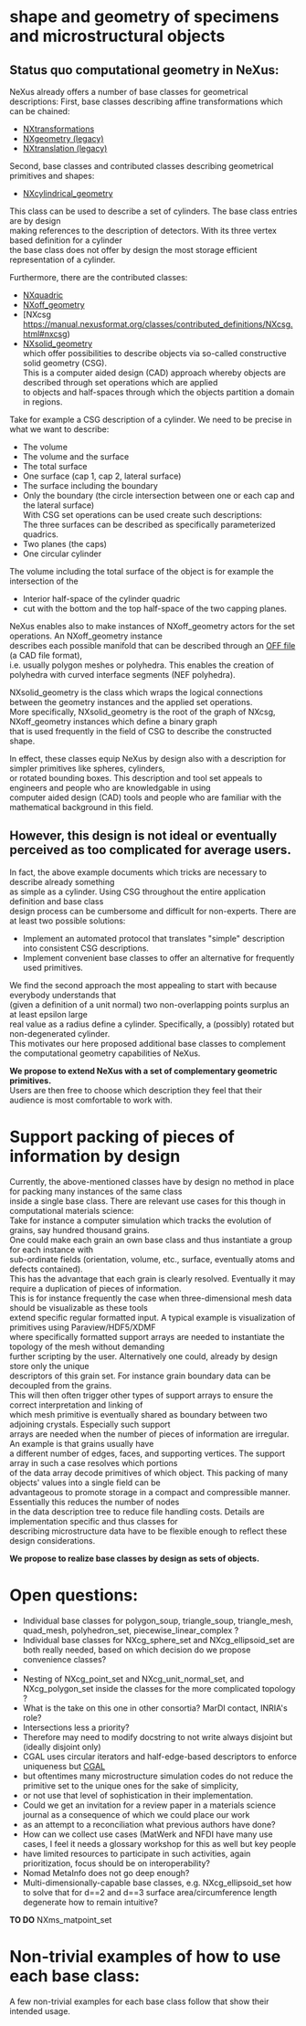 # shape and geometry of specimens and microstructural objects

## Status quo computational geometry in NeXus:
NeXus already offers a number of base classes for geometrical descriptions:
First, base classes describing affine transformations which can be chained:  
* [NXtransformations](https://manual.nexusformat.org/classes/base_classes/NXtransformations.html#nxtransformations)  
* [NXgeometry (legacy)](https://manual.nexusformat.org/classes/base_classes/NXgeometry.html)  
* [NXtranslation (legacy)](https://manual.nexusformat.org/classes/base_classes/NXtranslation.html#nxtranslation)  

Second, base classes and contributed classes describing geometrical primitives and shapes:  
* [NXcylindrical_geometry](https://manual.nexusformat.org/classes/base_classes/NXcylindrical_geometry.html#nxcylindrical-geometry)  

This class can be used to describe a set of cylinders. The base class entries are by design  
making references to the description of detectors. With its three vertex based definition for a cylinder  
the base class does not offer by design the most storage efficient representation of a cylinder.  

Furthermore, there are the contributed classes:  
* [NXquadric](https://manual.nexusformat.org/classes/contributed_definitions/NXquadric.html#nxquadric)  
* [NXoff_geometry](https://manual.nexusformat.org/classes/base_classes/NXoff_geometry.html#nxoff-geometry)  
* [NXcsg https://manual.nexusformat.org/classes/contributed_definitions/NXcsg.html#nxcsg)  
* [NXsolid_geometry](https://manual.nexusformat.org/classes/contributed_definitions/NXsolid_geometry.html#nxsolid-geometry)  
which offer possibilities to describe objects via so-called constructive solid geometry (CSG).  
This is a computer aided design (CAD) approach whereby objects are described through set operations which are applied  
to objects and half-spaces through which the objects partition a domain in regions.  

Take for example a CSG description of a cylinder. We need to be precise in what we want to describe:  
* The volume  
* The volume and the surface  
* The total surface  
* One surface  (cap 1, cap 2, lateral surface)  
* The surface including the boundary  
* Only the boundary (the circle intersection between one or each cap and the lateral surface)  
With CSG set operations can be used create such descriptions:  
The three surfaces can be described as specifically parameterized quadrics.  
* Two planes (the caps)  
* One circular cylinder  

The volume including the total surface of the object is for example the intersection of the  
* Interior half-space of the cylinder quadric  
* cut with the bottom and the top half-space of the two capping planes.  

NeXus enables also to make instances of NXoff_geometry actors for the set operations. An NXoff_geometry instance  
describes each possible manifold that can be described through an [OFF file](https://de.wikipedia.org/wiki/Object_File_Format) (a CAD file format),  
i.e. usually polygon meshes or polyhedra. This enables the creation of polyhedra with curved interface segments (NEF polyhedra).  

NXsolid_geometry is the class which wraps the logical connections between the geometry instances and the applied set operations.  
More specifically, NXsolid_geometry is the root of the graph of NXcsg, NXoff_geometry instances which define a binary graph  
that is used frequently in the field of CSG to describe the constructed shape.  

In effect, these classes equip NeXus by design also with a description for simpler primitives like spheres, cylinders,  
or rotated bounding boxes. This description and tool set appeals to engineers and people who are knowledgable in using  
computer aided design (CAD) tools and people who are familiar with the mathematical background in this field.  

## However, this design is not ideal or eventually perceived as too complicated for average users.  

In fact, the above example documents which tricks are necessary to describe already something  
as simple as a cylinder. Using CSG throughout the entire application definition and base class  
design process can be cumbersome and difficult for non-experts. There are at least two possible solutions:  
* Implement an automated protocol that translates "simple" description into consistent CSG descriptions.  
* Implement convenient base classes to offer an alternative for frequently used primitives.  

We find the second approach the most appealing to start with because everybody understands that  
(given a definition of a unit normal) two non-overlapping points surplus an at least epsilon large  
real value as a radius define a cylinder. Specifically, a (possibly) rotated but non-degenerated cylinder.  
This motivates our here proposed additional base classes to complement the computational geometry 
capabilities of NeXus.  

**We propose to extend NeXus with a set of complementary geometric primitives.**  
Users are then free to choose which description they feel that their audience is most comfortable to work with.  

# Support packing of pieces of information by design
Currently, the above-mentioned classes have by design no method in place for packing many instances of the same class  
inside a single base class. There are relevant use cases for this though in computational materials science:  
Take for instance a computer simulation which tracks the evolution of grains, say hundred thousand grains.  
One could make each grain an own base class and thus instantiate a group for each instance with  
sub-ordinate fields (orientation, volume, etc., surface, eventually atoms and defects contained).  
This has the advantage that each grain is clearly resolved. Eventually it may require a duplication of pieces of information.  
This is for instance frequently the case when three-dimensional mesh data should be visualizable as these tools  
extend specific regular formatted input. A typical example is visualization of primitives using Paraview/HDF5/XDMF  
where specifically formatted support arrays are needed to instantiate the topology of the mesh without demanding  
further scripting by the user. Alternatively one could, already by design store only the unique  
descriptors of this grain set. For instance grain boundary data can be decoupled from the grains.  
This will then often trigger other types of support arrays to ensure the correct interpretation and linking of  
which mesh primitive is eventually shared as boundary between two adjoining crystals. Especially such support  
arrays are needed when the number of pieces of information are irregular. An example is that grains usually have  
a different number of edges, faces, and supporting vertices. The support array in such a case resolves which portions  
of the data array decode primitives of which object. This packing of many objects' values into a single field can be  
advantageous to promote storage in a compact and compressible manner. Essentially this reduces the number of nodes  
in the data description tree to reduce file handling costs. Details are implementation specific and thus classes for  
describing microstructure data have to be flexible enough to reflect these design considerations.

**We propose to realize base classes by design as sets of objects.**

# Open questions:  

* Individual base classes for polygon_soup, triangle_soup, triangle_mesh, quad_mesh, polyhedron_set, piecewise_linear_complex ?  
* Individual base classes for NXcg_sphere_set and NXcg_ellipsoid_set are both really needed, based on which decision do we propose convenience classes?
*
* Nesting of NXcg_point_set and NXcg_unit_normal_set, and NXcg_polygon_set inside the classes for the more complicated topology ?  
* What is the take on this one in other consortia? MarDI contact, INRIA's role?  
* Intersections less a priority?  
* Therefore may need to modify docstring to not write always disjoint but (ideally disjoint only)  
* CGAL uses circular iterators and half-edge-based descriptors to enforce uniqueness but [CGAL](https://doc.cgal.org/latest/Manual/packages.html#PkgHalfedgeDSo)  
*   but oftentimes many microstructure simulation codes do not reduce the primitive set to the unique ones for the sake of simplicity,  
*   or not use that level of sophistication in their implementation.
* Could we get an invitation for a review paper in a materials science journal as a consequence of which we could place our work  
*   as an attempt to a reconciliation what previous authors have done?
* How can we collect use cases (MatWerk and NFDI have many use cases, I feel it needs a glossary workshop for this as well but key people  
*   have limited resources to participate in such activities, again prioritization, focus should be on interoperability?  
*   Nomad MetaInfo does not go deep enough?  
* Multi-dimensionally-capable base classes, e.g. NXcg_ellipsoid_set how to solve that for d==2 and d==3 surface area/circumference length degenerate how to remain intuitive?

**TO DO**
NXms_matpoint_set

# Non-trivial examples of how to use each base class:  

A few non-trivial examples for each base class follow that show their intended usage.  

